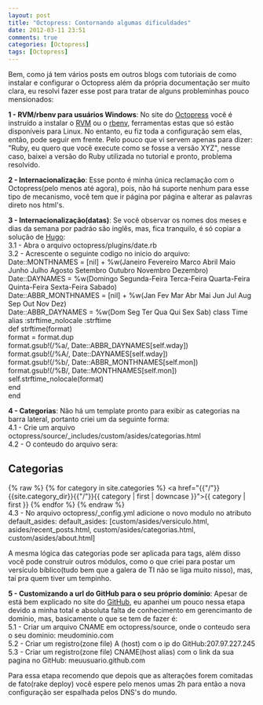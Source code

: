 ```yaml
---
layout: post
title: "Octopress: Contornando algumas dificuldades"
date: 2012-03-11 23:51
comments: true
categories: [Octopress]
tags: [Octopress]
---
```


Bem, como j&aacute; tem v&aacute;rios posts em outros blogs com tutoriais de como instalar e configurar o Octopress al&eacute;m da 
pr&oacute;pria documenta&ccedil;&atilde;o ser muito clara, eu resolvi fazer esse post para tratar de alguns probleminhas pouco mensionados:

**1 - RVM/rbenv para usu&aacute;rios Windows**: No site do <a href="http://octopress.org/" title="Octopress" target="_blank">Octopress</a> 
voc&ecirc; &eacute; instru&iacute;do a instalar o <a href="http://rvm.beginrescueend.com/" title="RVM" target="_blank">RVM</a> ou o 
<a href="https://github.com/sstephenson/rbenv" title="rbenv" target="_blank">rbenv</a>, ferramentas estas que s&oacute; 
est&atilde;o dispon&iacute;veis para Linux. No entanto, eu fiz toda a configura&ccedil;&atilde;o sem elas, ent&atilde;o, pode seguir em frente. Pelo pouco que vi 
servem apenas para dizer: "Ruby, eu quero que voc&ecirc; execute como se fosse a vers&atilde;o XYZ", nesse caso, baixei a vers&atilde;o do 
Ruby utilizada no tutorial e pronto, problema resolvido.

**2 - Internacionaliza&ccedil;&atilde;o**: Esse ponto &eacute; minha &uacute;nica reclama&ccedil;&atilde;o com o Octopress(pelo menos at&eacute; 
agora), pois, n&atilde;o h&aacute; suporte nenhum para esse tipo de mecanismo, voc&ecirc; tem que ir p&aacute;gina por p&aacute;gina
e alterar as palavras direto nos html's.

**3 - Internacionaliza&ccedil;&atilde;o(datas)**: Se voc&ecirc; observar os nomes dos meses e dias da semana por padr&aacute;o 
s&atilde;o ingl&ecirc;s, mas, fica tranquilo, &eacute; s&oacute; copiar a solu&ccedil;&atilde;o de 
<a href="http://hugolyra.com/" title="Hugo Lyra" target="_blank">Hugo</a>:  
3.1 - Abra o arquivo octopress/plugins/date.rb  
3.2 - Acrescente o seguinte codigo no inicio do arquivo:
		Date::MONTHNAMES = [nil] + %w(Janeiro Fevereiro Marco Abril Maio Junho Julho Agosto Setembro Outubro Novembro Dezembro)  
		Date::DAYNAMES = %w(Domingo Segunda-Feira Terca-Feira Quarta-Feira Quinta-Feira Sexta-Feira Sabado)  
		Date::ABBR_MONTHNAMES = [nil] + %w(Jan Fev Mar Abr Mai Jun Jul Aug Sep Out Nov Dez)  
		Date::ABBR_DAYNAMES = %w(Dom Seg Ter Qua Qui Sex Sab)
		class Time  
			alias :strftime_nolocale :strftime  
			def strftime(format)  
				format = format.dup  
				format.gsub!(/%a/, Date::ABBR_DAYNAMES[self.wday])  
				format.gsub!(/%A/, Date::DAYNAMES[self.wday])  
				format.gsub!(/%b/, Date::ABBR_MONTHNAMES[self.mon])  
				format.gsub!(/%B/, Date::MONTHNAMES[self.mon])  
				self.strftime_nolocale(format)  
			end  
		end

**4 - Categorias**: N&atilde;o h&aacute; um template pronto para exibir as categorias na barra lateral, portanto criei um da seguinte 
forma:  
4.1 - Crie um arquivo octopress/source/_includes/custom/asides/categorias.html  
4.2 - O conteudo do arquivo sera:  
		<section>
			<h1>Categorias</h1>
			<span id="todas_categorias">
				{% raw %}
					{% for category in site.categories %}
						<a href="{{"/"}}{{site.category_dir}}{{"/"}}{{ category | first | downcase }}">{{ category | first }}</a>
					{% endfor %}
				{% endraw %}
			</span>
		</section>
4.3 - No arquivo octopress/_config.yml adicione o novo modulo no atributo default_asides:
default_asides: [custom/asides/versiculo.html, asides/recent_posts.html, custom/asides/categorias.html, custom/asides/about.html]

A mesma l&oacute;gica das categorias pode ser aplicada para tags, al&eacute;m disso voc&ecirc; pode construir outros 
m&oacute;dulos, como o que criei para postar um vers&iacute;culo b&iacute;blico(tudo bem que a galera de TI n&atilde;o se liga muito nisso), 
mas, ta&iacute; pra quem tiver um tempinho.
	
**5 - Customizando a url do GitHub para o seu pr&oacute;prio dom&iacute;nio**: Apesar de est&aacute; bem explicado no site do 
<a href="http://github.com/" title="GitHub" target="_blank">GitHub</a>, eu apanhei um 
pouco nessa etapa devido a minha total e absoluta falta de conhecimento em gerencimanto de dom&iacute;nio, mas, basicamente o que se tem 
de fazer &eacute;:  
5.1 - Criar um arquivo CNAME em octopress/source, onde o conteudo sera o seu dominio: meudominio.com  
5.2 - Criar um registro(zone file) A (host) com o ip do GitHub:207.97.227.245  
5.3 - Criar um registro(zone file) CNAME(host alias) com o link da sua pagina no GitHub: meuusuario.github.com  
	
Para essa etapa recomendo que depois que as altera&ccedil;&otilde;es forem comitadas de fato(rake deploy) voc&ecirc; espere 
pelo menos umas 2h para ent&atilde;o a nova configura&ccedil;&atilde;o ser espalhada pelos DNS's do mundo.
